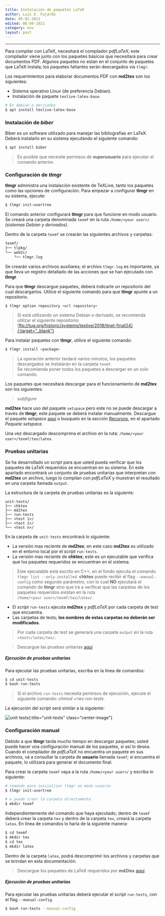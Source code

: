 ```yaml
---
title: Instalación de paquetes LaTeX
author: Luis E. Fajardo
date: 05-01-2021
edited: 06-04-2021
category: env
layout: post
---
```


***

Para compilar con LaTeX, necesitará el compilador *pdfLaTeX*; este compilador
viene junto con los paquetes básicos que necesitará para crear documentos PDF.
Algunos paquetes no estan en el conjunto de paquetes que LaTeX instala; los paquetes
faltantes serán descargados vía `tlmgr`.

Los requerimientos para elaborar documentos PDF con **md2tex** son los siguientes:
- Sistema operativo Linux (de preferencia Debian).
- Instalación de paquete `texlive-latex-base`.

```sh
# En debian o derivados
$ apt install texlive-latex-base
```
### Instalación de _biber_

Biber es un software utilizado para manejar las bibliografías en LaTeX. Deberá instalarlo
en su sistema ejecutando el siguiente comando:

```sh
$ apt install biber
```
> <i class="fas fa-info-circle fa-1x"></i> Es posible que necesite permisos de **superusuario** para ejecutar el comando anterior.

### Configuración de _tlmgr_

__tlmgr__ administra una instalación existente de TeXLive, tanto los paquetes como las 
opciones de configuración. Para empezar a configurar __tlmgr__ en su sistema, ejecute:

```sh
$ tlmgr init-usertree
```
El comando anterior configurará __tlmgr__ para que funcione en modo usuario. Se creará
una carpeta denominada `texmf` en la ruta `/home/<your user>/` _(sistemas Debian y derivados)_.

Dentro de la carpeta `texmf` se crearán las siguientes archivos y carpetas:

```sh
texmf/
├── tlpkg/
└── web2c/
    └── tlmgr.log
```
Se crearán varios archivos auxiliares; el archivo `tlmgr.log` es importante, ya que lleva un
registro detallado de las acciones que se han ejecutado con __tlmgr__.

Para que **tlmgr** descargue paquetes, deberá indicarle un repositorio del cual descargarlos.
Utilice el siguiente comando para que **tlmgr** apunte a un repositorio.

```sh
$ tlmgr option repository <url repository>
```
> <i class="fas fa-info-circle fa-1x"></i> Si está utilizando un sistema Debian o derivado, se recomienda utilizar el siguiente repositorio: [ftp://tug.org/historic/systems/texlive/2018/tlnet-final][4]{:target="_blank"}

Para instalar paquetes con **tlmgr**, utilice el siguiente comando:

```sh
$ tlmgr install <package>
```
> <i class="fas fa-exclamation-triangle"></i> La operación anterior tardará varios minutos, los paquetes descargados se instalarán en la carpeta 
`texmf`.   
> <i class="fas fa-info-circle fa-1x"></i> Se recomienda poner todos los paquetes a descargar en un solo comando.

Los paquetes que necesitará descargar para el funcionamiento de **md2tex** son los siguientes:
> <i class="fas fa-check-square"></i> _subfigure_

**md2tex** hace uso del paquete `setspace` pero este no se puede descargar a través de **tlmgr**; este 
paquete se deberá instalar manualmente. Descargue el paquete _setspace_ [aquí][1] o busquelo en la 
sección [Recursos][2], en el apartado _Paquete setspace_.

Una vez descargado descomprima el archivo en la ruta: `/home/<your user>/texmf/tex/latex`.

### Pruebas unitarias

Se ha desarrollado un _script_ para que usted pueda verificar que los paquetes de LaTeX requeridos se 
encuentran en su sistema. En este apartado encontrará un conjunto de pruebas unitarias que interpretan 
con **md2tex** un archivo, luego lo compilan con _pdfLaTeX_ y muestran el resultado en una carpeta llamada
`output`.

La estructura de la carpeta de pruebas unitarias es la siguiente:

```
unit-tests/
├── chktex
├── md2tex
├── run-tests
├── <test 1>/
├── <test 2>/
└── <test n>/
```
En la carpeta de `unit-tests` encontrará lo siguiente:

- La versión mas reciente de **md2tex**; en este caso **md2tex** es utilizado en el entorno
local por el _script_ `run-tests`.
- La versión mas reciente de **chktex**; este es un ejecutable que verifica que los paquetes requeridos 
se encuentran en el sistema.
> Este ejecutable está escrito en C++, en el fondo ejecuta el comando  
> `tlmgr list --only-installed`.
> **chktex** puede recibir el flag `--manual-config` como segundo parámetro, con lo cual **NO** ejecutará el comando de __tlmgr__ sino que irá a verificar que las carpetas de los paquetes requeridos existan
> en la ruta  
> `/home/<your user>/texmf/tex/latex/`.
- El _script_ `run-tests` ejecuta **md2tex** y *pdfLaTeX* por cada carpeta de test que encuentra.
- Las carpetas de tests; __los nombres de estas carpetas no deberán ser modificados__.
> Por cada carpeta de test se generará una carpeta `output` en la ruta `<test>/latex/tex/`.

> <i class="fas fa-file-archive fa-1x"></i> Descargue las pruebas unitarias [aquí][3]

##### Ejecución de pruebas unitarias

Para ejecutar las pruebas unitarias, escriba en la línea de comandos:
```sh
$ cd unit-tests
$ bash run-tests
```
> <i class="fas fa-exclamation-triangle"></i> Si el archivo `run-tests` necesita permisos de ejecución, ejecute el siguiente comando: _chmod +rwx run-tests_.

La ejecución del _script_ será similar a la siguiente:

![unit tests][5]{:title="unit-tests" class="center-image"}

### Configuración manual

Debido a que __tlmgr__ tarda mucho tiempo en descargar paquetes; usted puede hacer una configuración 
manual de los paquetes, si así lo desea. Cuando el compilador de _pdfLaTeX_ no encuentra un paquete
en sus archivos, vá a consultar la carpeta de __usuario__ llamada `texmf`; si encuentra el paquete,
lo utilizará para generar el documento final.

Para crear la carpeta `texmf` vaya a la ruta `/home/<your user>/` y escriba lo siguiente:

```sh
# comando para inicializar tlmgr en modo usuario
$ tlmgr init-usertree

# o puede crear la carpeta directamente
$ mkdir texmf
```

Independientemente del comando que haya ejecutado; dentro de `texmf` deberá crear la carpeta `tex`
y dentro de la carpeta `tex`, creará la carpeta `latex`. En línea de comandos lo haría de la 
siguiente manera:

```sh
$ cd texmf
$ mkdir tex
$ cd tex
$ mkdir latex
```

Dentro de la carpeta `latex`, podrá descomprimir los archivos y carpetas que se brindan en
esta documentación.
> <i class="fas fa-file-archive fa-1x"></i> Descargue los paquetes de LaTeX requeridos por **md2tex** [aquí][6]. 

##### Ejecución de pruebas unitarias

Para ejecutar las pruebas unitarias deberá ejecutar el script `run-tests`, con el flag `--manual-config`.

```sh
$ bash run-tests --manual-config
```

[1]: {{site.url}}{{site.baseurl}}/assets/zip/setspace.zip
[2]: {{site.url}}{{site.baseurl}}/resources.html
[3]: {{site.url}}{{site.baseurl}}/assets/zip/unit-tests.zip
[4]: ftp://tug.org/historic/systems/texlive/2018/tlnet-final
[5]: {{site.url}}{{site.baseurl}}/assets/images/unit-tests.gif
[6]: {{site.url}}{{site.baseurl}}/assets/zip/latex_packs.zip